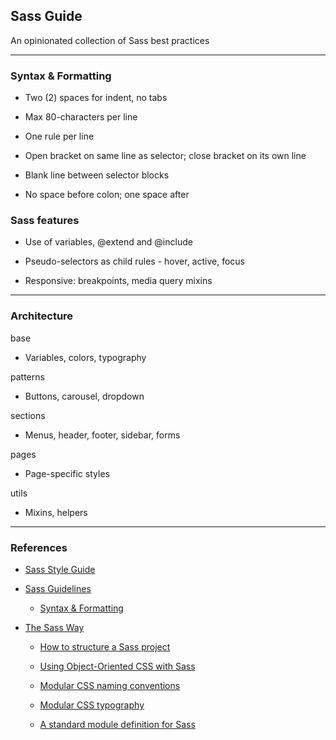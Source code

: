 ## Sass Guide

An opinionated collection of Sass best practices

---

### Syntax & Formatting

- Two (2) spaces for indent, no tabs

- Max 80-characters per line

- One rule per line

- Open bracket on same line as selector; close bracket on its own line

- Blank line between selector blocks

- No space before colon; one space after

### Sass features

- Use of variables, @extend and @include

- Pseudo-selectors as child rules - hover, active, focus

- Responsive: breakpoints, media query mixins

---

### Architecture

base

  - Variables, colors, typography

patterns

  - Buttons, carousel, dropdown

sections

  - Menus, header, footer, sidebar, forms

pages

  - Page-specific styles

utils

  - Mixins, helpers

---

### References

- [Sass Style Guide](https://css-tricks.com/sass-style-guide/)

- [Sass Guidelines](http://sass-guidelin.es)

  - [Syntax & Formatting](http://sass-guidelin.es/#syntax--formatting)


- [The Sass Way](http://thesassway.com/)

  - [How to structure a Sass project](http://thesassway.com/beginner/how-to-structure-a-sass-project)

  - [Using Object-Oriented CSS with Sass](http://thesassway.com/intermediate/using-object-oriented-css-with-sass)

  - [Modular CSS naming conventions](http://thesassway.com/advanced/modular-css-naming-conventions)

  - [Modular CSS typography](http://thesassway.com/advanced/modular-css-typography)

  - [A standard module definition for Sass](http://thesassway.com/intermediate/a-standard-module-definition-for-sass)
